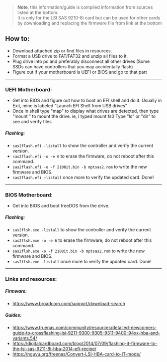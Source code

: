> **Note**,
> this information/guide is compiled information from sources listed at the bottom.  
> It is only for the LSI SAS 9210-8i card but can be used for other cards by downloading and replacing the firmware file from link at the bottom

## How to:
* Download attached zip or find files in resources.
* Format a USB drive to FAT/FAT32 and unzip all files to it.
* Plug drive into pc and preferably disconnect all other drives (Some SSDs can have controllers that you may accidentally flash)
* Figure out if your motherboard is UEFI or BIOS and go to that part

----

### UEFI Motherboard:
* Get into BIOS and figure out how to boot an EFI shell and do it. Usually in Exit, mine is labeled "Launch EFI Shell from USB drives"
* Once in shell type "map" to display what drives are detected, then type "mount <yourdrive>" to mount the drive. ie, I typed mount fs0
Type "ls" or "dir" to see and verify files

##### Flashing:
* ```sas2flash.efi -listall``` to show the controller and verify the current version.
* ```sas2flash.efi -o -e 6``` to erase the firmware, do not reboot after this command.
* ```sas2flash.efi -o -f 2108it.bin -b mptsas2.rom``` to write the new firmware and BIOS.
* ```sas2flash.efi –listall``` once more to verify the updated card.
Done!

----
  
### BIOS Motherboard:
* Get into BIOS and boot freeDOS from the drive.

##### Flashing:
* ```sas2flsh.exe -listall``` to show the controller and verify the current version.
* ```sas2flsh.exe -o -e 6``` to erase the firmware, do not reboot after this command.
* ```sas2flsh.exe -o -f 2108it.bin -b mptsas2.rom``` to write the new firmware and BIOS.
* ```sas2flsh.exe –listall``` once more to verify the updated card.
Done!

----
  
### Links and resources:
##### Firmware: 
* https://www.broadcom.com/support/download-search

##### Guides: 
* https://www.truenas.com/community/resources/detailed-newcomers-guide-to-crossflashing-lsi-9211-9300-9305-9311-9400-94xx-hba-and-variants.54/
* https://digitalcardboard.com/blog/2014/07/09/flashing-it-firmware-to-the-lsi-sas-9211-8i-hba-2014-efi-recipe/
* https://nguvu.org/freenas/Convert-LSI-HBA-card-to-IT-mode/
